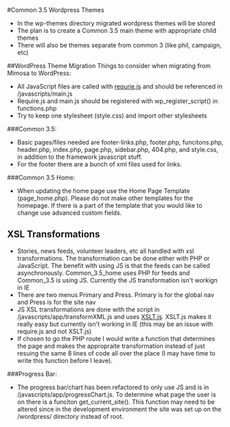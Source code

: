 #Common 3.5 Wordpress Themes
- In the wp-themes directory migrated wordpress themes will be stored
- The plan is to create a Common 3.5 main theme with appropriate child themes
- There will also be themes separate from common 3 (like phil, campaign, etc)

##WordPress Theme Migration 
Things to consider when migrating from Mimosa to WordPress:
- All JavaScript files are called with [requrie.js](http://requirejs.org/) and should be referenced in /javascripts/main.js
- Require.js and main.js should be registered with wp_register_script() in functions.php 
- Try to keep one stylesheet (style.css) and import other stylesheets

###Common 3.5: 
- Basic pages/files needed are footer-links.php, footer.php, funcitons.php, header.php, index.php, page.php, sidebar.php, 404.php, and style.css, in addition to the framework javascript stuff.  
- For the footer there are a bunch of xml files used for links.

###Common 3.5 Home:
- When updating the home page use the Home Page Template (page_home.php). Please do not make other templates for the homepage. If there is a part of the template that you would like to change use advanced custom fields.

## XSL Transformations 
- Stories, news feeds, volunteer leaders, etc all handled with xsl transformations. The transformation can be done either with PHP or JavaScript. The benefit with using JS is that the feeds can be called asynchronously. Common_3.5_home
uses PHP for feeds and Common_3.5 is using JS. Currently the JS transformation isn't workign in IE 
- There are two menus Primary and Press. Primary is for the global nav and Press is for the site nav 
- JS XSL transformations are done with the script in /javascripts/app/transformXML.js and uses [XSLT.js](http://johannburkard.de/software/xsltjs/). XSLT.js makes it really easy but currently isn't working in IE (this may be an issue with require.js and not XSLT.js)
- If chosen to go the PHP route I would write a function that determines the page and makes the appropraite transformation instead of just resuing the same 8 lines of code all over the place (I may have time to write this function before I leave). 

###Progress Bar:
- The progress bar/chart has been refactored to only use JS and is in /javascripts/app/progressChart.js. To determine what page the user is on there is a funciton get_current_site(). This function may need to be altered since in the development environment the site was set up on the /wordpress/ directory instead of root. 
